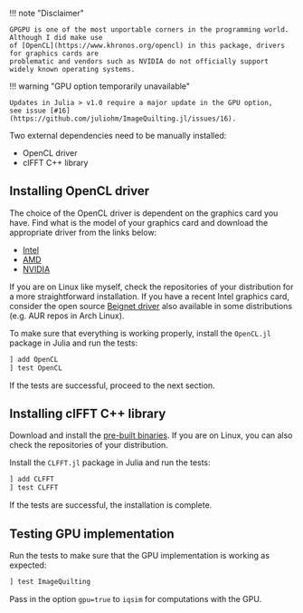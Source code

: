 !!! note "Disclaimer"

    GPGPU is one of the most unportable corners in the programming world. Although I did make use
    of [OpenCL](https://www.khronos.org/opencl) in this package, drivers for graphics cards are
    problematic and vendors such as NVIDIA do not officially support widely known operating systems.

!!! warning "GPU option temporarily unavailable"

    Updates in Julia > v1.0 require a major update in the GPU option,
    see issue [#16](https://github.com/juliohm/ImageQuilting.jl/issues/16).

Two external dependencies need to be manually installed:

* OpenCL driver
* clFFT C++ library

## Installing OpenCL driver

The choice of the OpenCL driver is dependent on the graphics card you have. Find what is the model
of your graphics card and download the appropriate driver from the links below:

* [Intel](https://software.intel.com/en-us/articles/opencl-drivers)
* [AMD](http://support.amd.com/en-us/download)
* [NVIDIA](http://www.nvidia.com/Download/index.aspx)

If you are on Linux like myself, check the repositories of your distribution for a more straightforward
installation. If you have a recent Intel graphics card, consider the open source
[Beignet driver](https://www.freedesktop.org/wiki/Software/Beignet) also available in some distributions
(e.g. AUR repos in Arch Linux).

To make sure that everything is working properly, install the `OpenCL.jl` package in Julia and run the tests:

```julia
] add OpenCL
] test OpenCL
```

If the tests are successful, proceed to the next section.

## Installing clFFT C++ library

Download and install the [pre-built binaries](https://github.com/clMathLibraries/clFFT/releases). If you
are on Linux, you can also check the repositories of your distribution.

Install the `CLFFT.jl` package in Julia and run the tests:

```julia
] add CLFFT
] test CLFFT
```

If the tests are successful, the installation is complete.

## Testing GPU implementation

Run the tests to make sure that the GPU implementation is working as expected:

```julia
] test ImageQuilting
```

Pass in the option `gpu=true` to `iqsim` for computations with the GPU.

